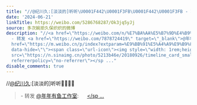 ```yaml
---
title: "//@纪川久:[淡淡的]听听\U0001F442\U0001F3FB\U0001F442\U0001F3FB - 转发 @年年有鱼工作室:&ensp;黑天鹅女友广播剧——黑天鹅女友花絮01——晋江文学城，林海潮声原著，七星草出品，年年..."
date: '2024-06-21'
linkTitle: https://weibo.com/5286768287/Ok3jq5yJj
source: 多次婉拒久保织织的微博
description: "//<a href=\"https://weibo.com/n/%E7%BA%AA%E5%B7%9D%E4%B9%85\">@纪川久</a>:[淡淡的]听听\U0001F442\U0001F3FB\U0001F442\U0001F3FB<br><blockquote>
  - 转发 <a href=\"https://weibo.com/7878724419\" target=\"_blank\">@年年有鱼工作室</a>: <a
  href=\"https://m.weibo.cn/p/index?extparam=%E9%BB%91%E5%A4%A9%E9%B9%85%E5%A5%B3%E5%8F%8B%E5%B9%BF%E6%92%AD%E5%89%A7&amp;containerid=100808b0adee22accfb382a369efe837a74ba5\"
  data-hide=\"\"><span class=\"url-icon\"><img style=\"width: 1rem;height: 1rem\"
  src=\"https://n.sinaimg.cn/photo/5213b46e/20180926/timeline_card_small_super_default.png\"
  referrerpolicy=\"no-referrer\"></sp ..."
disable_comments: true
---
```

//<a href="https://weibo.com/n/%E7%BA%AA%E5%B7%9D%E4%B9%85">@纪川久</a>:[淡淡的]听听👂🏻👂🏻<br><blockquote> - 转发 <a href="https://weibo.com/7878724419" target="_blank">@年年有鱼工作室</a>: <a href="https://m.weibo.cn/p/index?extparam=%E9%BB%91%E5%A4%A9%E9%B9%85%E5%A5%B3%E5%8F%8B%E5%B9%BF%E6%92%AD%E5%89%A7&amp;containerid=100808b0adee22accfb382a369efe837a74ba5" data-hide=""><span class="url-icon"><img style="width: 1rem;height: 1rem" src="https://n.sinaimg.cn/photo/5213b46e/20180926/timeline_card_small_super_default.png" referrerpolicy="no-referrer"></sp ...